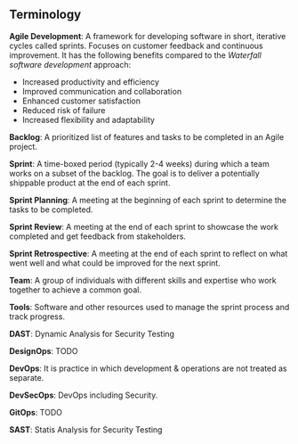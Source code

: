 ## Terminology

**Agile Development**: A framework for developing software in short, iterative cycles called sprints. Focuses on customer feedback and continuous improvement. It has the following benefits compared to the _Waterfall software development_ approach:

- Increased productivity and efficiency
- Improved communication and collaboration
- Enhanced customer satisfaction
- Reduced risk of failure
- Increased flexibility and adaptability

**Backlog**: A prioritized list of features and tasks to be completed in an Agile project.

**Sprint**: A time-boxed period (typically 2-4 weeks) during which a team works on a subset of the backlog. The goal is to deliver a potentially shippable product at the end of each sprint.

**Sprint Planning**: A meeting at the beginning of each sprint to determine the tasks to be completed.

**Sprint Review**: A meeting at the end of each sprint to showcase the work completed and get feedback from stakeholders.

**Sprint Retrospective**: A meeting at the end of each sprint to reflect on what went well and what could be improved for the next sprint.

**Team**: A group of individuals with different skills and expertise who work together to achieve a common goal.

**Tools**: Software and other resources used to manage the sprint process and track progress.

**DAST**: Dynamic Analysis for Security Testing

**DesignOps**: TODO

**DevOps**: It is practice in which development & operations are not treated as separate.

**DevSecOps**: DevOps including Security.

**GitOps**: TODO

**SAST**: Statis Analysis for Security Testing
